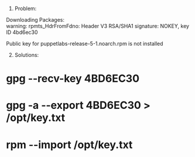 1. Problem:    

  Downloading Packages:     
  warning: rpmts_HdrFromFdno: Header V3 RSA/SHA1 signature: NOKEY, key ID 4bd6ec30     
  
  
  Public key for puppetlabs-release-5-1.noarch.rpm is not installed      
  
2. Solutions:   

  # gpg --recv-key 4BD6EC30    
  
  # gpg -a --export 4BD6EC30 > /opt/key.txt  
      
  # rpm --import /opt/key.txt  
